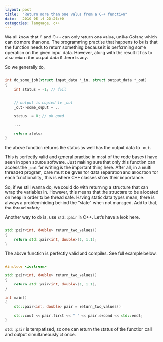 ```yaml
---
layout: post
title:  "Return more than one value from a C++ function"
date:   2019-05-14 23:26:00
categories: language, c++
---
```


We all know that C and C++ can only return one value, unlike Golang which can do more than one. The programming practise that happens to be is that the function needs to return something because it is performing some operation on the given input data. However, along with the result it has to also return the output data if there is any.

So we generally do,

```c

int do_some_job(struct input_data *_in, struct output_data *_out)
{
    int status = -1; // fail
    ...

    // output is copied to _out
    _out->some_ouput = .. 

    status  = 0; // ok good

    ...

    return status
}

```

the above function returns the status as well has the output data to `_out`.

This is perfectly valid and general practise in most of the code bases i have seen in open source software. Just making sure that only this function can access the `_out` for writing is the important thing here. After all, in a multi threaded program, care must be given for data separation and allocation for each functionality , this is where C++ classes show their importance.


So, if we still wanna do, we could do with returning a structure that can wrap the variables in. However, this means that the structure to be allocated on heap in order to be thread safe. Having static data types mean, there is always a problem hiding behind the "state" when not managed. Add to that, the thread safety.

Another way to do is, use `std::pair` in C++. Let's have a look here.

```cpp

std::pair<int, double> return_two_values()
{
    return std::pair<int, double>(1, 1.1);
}

```

The above function is perfectly valid and compiles. See full example below.

```cpp

#include <iostream>

std::pair<int, double> return_two_values()
{
    return std::pair<int, double>(1, 1.1);
}

int main()
{
    std::pair<int, double> pair = return_two_values();

    std::cout << pair.first << " " << pair.second << std::endl;
}

```

`std::pair` is templatised, so one can return the status of the function call and output simultaneously at once.
